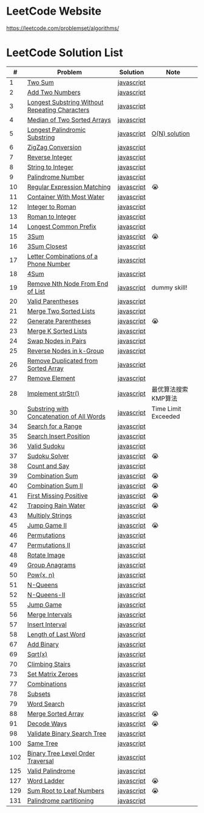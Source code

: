 # LeetCode Website
https://leetcode.com/problemset/algorithms/

# LeetCode Solution List

| # | Problem | Solution | Note |
| - | ------- | -------- | ---- |
| 1 | [Two Sum](https://github.com/superchen14/leetcode/blob/master/problems/two_sum.md) | [javascript](https://github.com/superchen14/leetcode/blob/master/javascript/two_sum.js) | |
| 2 | [Add Two Numbers](https://github.com/superchen14/leetcode/blob/master/problems/add_two_numbers.md) | [javascript](https://github.com/superchen14/leetcode/blob/master/javascript/add_two_numbers.js) | |
| 3 | [Longest Substring Without Repeating Characters](https://github.com/superchen14/leetcode/blob/master/problems/longest_substring_without_repeating_characters.md) | [javascript](https://github.com/superchen14/leetcode/blob/master/javascript/longest_substring_without_repeating_characters.js) | |
| 4 | [Median of Two Sorted Arrays](https://github.com/superchen14/leetcode/blob/master/problems/median_of_two_sorted_arrays.md) | [javascript](https://github.com/superchen14/leetcode/blob/master/javascript/median_of_two_sorted_arrays.js) | |
| 5 | [Longest Palindromic Substring](https://github.com/superchen14/leetcode/blob/master/problems/longest_palindromic_substring.md) | [javascript](https://github.com/superchen14/leetcode/blob/master/javascript/longest_palindromic_substring.js) | [O(N) solution](http://articles.leetcode.com/longest-palindromic-substring-part-ii/) |
| 6 | [ZigZag Conversion](https://github.com/superchen14/leetcode/blob/master/problems/zigzag_conversion.md) | [javascript](https://github.com/superchen14/leetcode/blob/master/javascript/zigzag_conversion.js) | |
| 7 | [Reverse Integer](https://github.com/superchen14/leetcode/blob/master/problems/reverse_integer.md) | [javascript](https://github.com/superchen14/leetcode/blob/master/javascript/reverse_integer.js) | |
| 8 | [String to Integer](https://github.com/superchen14/leetcode/blob/master/problems/string_to_integer.md) | [javascript](https://github.com/superchen14/leetcode/blob/master/javascript/string_to_integer.js) | |
| 9 | [Palindrome Number](https://github.com/superchen14/leetcode/blob/master/problems/palindrome_number.md) | [javascript](https://github.com/superchen14/leetcode/blob/master/javascript/palindrome_number.js) | |
| 10 | [Regular Expression Matching](https://github.com/superchen14/leetcode/blob/master/problems/regular_expression_matching.md) | [javascript](https://github.com/superchen14/leetcode/blob/master/javascript/regular_expression_matching.js) | 😭 |
| 11 | [Container With Most Water](https://github.com/superchen14/leetcode/blob/master/problems/container_with_most_water.md) | [javascript](https://github.com/superchen14/leetcode/blob/master/javascript/container_with_most_water.js) | |
| 12 | [Integer to Roman](https://github.com/superchen14/leetcode/blob/master/problems/integer_to_roman.md) | [javascript](https://github.com/superchen14/leetcode/blob/master/javascript/integer_to_roman.js) | |
| 13 | [Roman to Integer](https://github.com/superchen14/leetcode/blob/master/problems/roman_to_integer.md) | [javascript](https://github.com/superchen14/leetcode/blob/master/javascript/roman_to_integer.js) | |
| 14 | [Longest Common Prefix](https://github.com/superchen14/leetcode/blob/master/problems/longest_common_prefix.md) | [javascript](https://github.com/superchen14/leetcode/blob/master/javascript/longest_common_prefix.js) | |
| 15 | [3Sum](https://github.com/superchen14/leetcode/blob/master/problems/3sum.md) | [javascript](https://github.com/superchen14/leetcode/blob/master/javascript/3sum.js) | 😭 |
| 16 | [3Sum Closest](https://github.com/superchen14/leetcode/blob/master/problems/3sum_closest.md) | [javascript](https://github.com/superchen14/leetcode/blob/master/javascript/3sum_closest.js) | |
| 17 | [Letter Combinations of a Phone Number](https://github.com/superchen14/leetcode/blob/master/problems/letter_combinations_of_a_phone_number.md) | [javascript](https://github.com/superchen14/leetcode/blob/master/javascript/letter_combinations_of_a_phone_number.js) | |
| 18 | [4Sum](https://github.com/superchen14/leetcode/blob/master/problems/4sum.md) | [javascript](https://github.com/superchen14/leetcode/blob/master/javascript/4sum.js) | |
| 19 | [Remove Nth Node From End of List](https://github.com/superchen14/leetcode/blob/master/problems/remove_nth_node_from_end_of_list.md) | [javascript](https://github.com/superchen14/leetcode/blob/master/javascript/remove_nth_node_from_end_of_list.js) | dummy skill! |
| 20 | [Valid Parentheses](https://github.com/superchen14/leetcode/blob/master/problems/valid_parentheses.md) | [javascript](https://github.com/superchen14/leetcode/blob/master/javascript/valid_parentheses.js) | |
| 21 | [Merge Two Sorted Lists](https://github.com/superchen14/leetcode/blob/master/problems/merge_two_sorted_lists.md) | [javascript](https://github.com/superchen14/leetcode/blob/master/javascript/merge_two_sorted_lists.js) | |
| 22 | [Generate Parentheses](https://github.com/superchen14/leetcode/blob/master/problems/generate_parentheses.md) | [javascript](https://github.com/superchen14/leetcode/blob/master/javascript/generate_parentheses.js) | 😭 |
| 23 | [Merge K Sorted Lists](https://github.com/superchen14/leetcode/blob/master/problems/merge_k_sorted_lists.md) | [javascript](https://github.com/superchen14/leetcode/blob/master/javascript/merge_k_sorted_lists.js) | |
| 24 | [Swap Nodes in Pairs](https://github.com/superchen14/leetcode/blob/master/problems/swap_nodes_in_pairs.md) | [javascript](https://github.com/superchen14/leetcode/blob/master/javascript/swap_nodes_in_pairs.js) | |
| 25 | [Reverse Nodes in k-Group](https://github.com/superchen14/leetcode/blob/master/problems/reverse_nodes_in_k_group.md) | [javascript](https://github.com/superchen14/leetcode/blob/master/javascript/reverse_nodes_in_k_group.js) | |
| 26 | [Remove Duplicated from Sorted Array](https://github.com/superchen14/leetcode/blob/master/problems/remove_duplicated_from_sorted_array.md) | [javascript](https://github.com/superchen14/leetcode/blob/master/javascript/remove_duplicated_from_sorted_array.js) | |
| 27 | [Remove Element](https://github.com/superchen14/leetcode/blob/master/problems/remove_element.md) | [javascript](https://github.com/superchen14/leetcode/blob/master/javascript/remove_element.js) | |
| 28 | [Implement strStr()](https://github.com/superchen14/leetcode/blob/master/problems/implement_strstr.md) | [javascript](https://github.com/superchen14/leetcode/blob/master/javascript/implement_strstr.js) | 最优算法搜索KMP算法 |
| 30 | [Substring with Concatenation of All Words](https://github.com/superchen14/leetcode/blob/master/problems/substring_with_concatenation_of_all_words.md) | [javascript](https://github.com/superchen14/leetcode/blob/master/javascript/substring_with_concatenation_of_all_words.js) | Time Limit Exceeded|
| 34 | [Search for a Range](https://github.com/superchen14/leetcode/blob/master/problems/search_for_a_range.md) | [javascript](https://github.com/superchen14/leetcode/blob/master/javascript/search_for_a_range.js) | |
| 35 | [Search Insert Position](https://github.com/superchen14/leetcode/blob/master/problems/search_insert_position.md) | [javascript](https://github.com/superchen14/leetcode/blob/master/javascript/search_insert_position.js) | |
| 36 | [Valid Sudoku](https://github.com/superchen14/leetcode/blob/master/problems/valid_sudoku.md) | [javascript](https://github.com/superchen14/leetcode/blob/master/javascript/valid_sudoku.js) | |
| 37 | [Sudoku Solver](https://github.com/superchen14/leetcode/blob/master/problems/sudoku_solver.md) | [javascript](https://github.com/superchen14/leetcode/blob/master/javascript/sudoku_solver.js) | 😭 |
| 38 | [Count and Say](https://github.com/superchen14/leetcode/blob/master/problems/count_and_say.md) | [javascript](https://github.com/superchen14/leetcode/blob/master/javascript/count_and_say.js) | |
| 39 | [Combination Sum](https://github.com/superchen14/leetcode/blob/master/problems/combination_sum.md) | [javascript](https://github.com/superchen14/leetcode/blob/master/javascript/combination_sum.js) | 😭 |
| 40 | [Combination Sum II](https://github.com/superchen14/leetcode/blob/master/problems/combination_sum_2.md) | [javascript](https://github.com/superchen14/leetcode/blob/master/javascript/combination_sum_2.js) | 😭 |
| 41 | [First Missing Positive](https://github.com/superchen14/leetcode/blob/master/problems/first_missing_positive.md) | [javascript](https://github.com/superchen14/leetcode/blob/master/javascript/first_missing_positive.js) | 😭 |
| 42 | [Trapping Rain Water](https://github.com/superchen14/leetcode/blob/master/problems/trapping_rain_water.md) | [javascript](https://github.com/superchen14/leetcode/blob/master/javascript/trapping_rain_water.js) | 😭 |
| 43 | [Multiply Strings](https://github.com/superchen14/leetcode/blob/master/problems/multiply_strings.md) | [javascript](https://github.com/superchen14/leetcode/blob/master/javascript/multiply_strings.js) | |
| 45 | [Jump Game II](https://github.com/superchen14/leetcode/blob/master/problems/jump_game_ii.md) | [javascript](https://github.com/superchen14/leetcode/blob/master/javascript/jump_game_ii.js) | 😭 |
| 46 | [Permutations](https://github.com/superchen14/leetcode/blob/master/problems/permutations.md) | [javascript](https://github.com/superchen14/leetcode/blob/master/javascript/permutations.js) | |
| 47 | [Permutations II](https://github.com/superchen14/leetcode/blob/master/problems/permutations_ii.md) | [javascript](https://github.com/superchen14/leetcode/blob/master/javascript/permutations_ii.js) | |
| 48 | [Rotate Image](https://github.com/superchen14/leetcode/blob/master/problems/rotate_image.md) | [javascript](https://github.com/superchen14/leetcode/blob/master/javascript/rotate_image.js) | |
| 49 | [Group Anagrams](https://github.com/superchen14/leetcode/blob/master/problems/group_anagrams.md) | [javascript](https://github.com/superchen14/leetcode/blob/master/javascript/group_anagrams.js) | |
| 50 | [Pow(x, n)](https://github.com/superchen14/leetcode/blob/master/problems/pow_x_n.md) | [javascript](https://github.com/superchen14/leetcode/blob/master/javascript/pow_x_n.js) | |
| 51 | [N-Queens](https://github.com/superchen14/leetcode/blob/master/problems/n_queens.md) | [javascript](https://github.com/superchen14/leetcode/blob/master/javascript/n_queens.js) | |
| 52 | [N-Queens-II](https://github.com/superchen14/leetcode/blob/master/problems/n_queens_ii.md) | [javascript](https://github.com/superchen14/leetcode/blob/master/javascript/n_queens_ii.js) | |
| 55 | [Jump Game](https://github.com/superchen14/leetcode/blob/master/problems/jump_game.md) | [javascript](https://github.com/superchen14/leetcode/blob/master/javascript/jump_game.js) | |
| 56 | [Merge Intervals](https://github.com/superchen14/leetcode/blob/master/problems/merge_intervals.md) | [javascript](https://github.com/superchen14/leetcode/blob/master/javascript/merge_intervals.js) | |
| 57 | [Insert Interval](https://github.com/superchen14/leetcode/blob/master/problems/insert_interval.md) | [javascript](https://github.com/superchen14/leetcode/blob/master/javascript/insert_interval.js) | |
| 58 | [Length of Last Word](https://github.com/superchen14/leetcode/blob/master/problems/length_of_last_word.md) | [javascript](https://github.com/superchen14/leetcode/blob/master/javascript/length_of_last_word.js) | |
| 67 | [Add Binary](https://github.com/superchen14/leetcode/blob/master/problems/add_binary.md) | [javascript](https://github.com/superchen14/leetcode/blob/master/javascript/add_binary.js) | |
| 69 | [Sqrt(x)](https://github.com/superchen14/leetcode/blob/master/problems/sqrt_x.md) | [javascript](https://github.com/superchen14/leetcode/blob/master/javascript/squrt_x.js) | |
| 70 | [Climbing Stairs](https://github.com/superchen14/leetcode/blob/master/problems/climbing_stairs.md) | [javascript](https://github.com/superchen14/leetcode/blob/master/javascript/climbing_stairs.js) | |
| 73 | [Set Matrix Zeroes](https://github.com/superchen14/leetcode/blob/master/problems/set_matrix_zeroes.md) | [javascript](https://github.com/superchen14/leetcode/blob/master/javascript/set_matrix_zeroes.js) | |
| 77 | [Combinations](https://github.com/superchen14/leetcode/blob/master/problems/combinations.md) | [javascript](https://github.com/superchen14/leetcode/blob/master/javascript/combinations.js) | |
| 78 | [Subsets](https://github.com/superchen14/leetcode/blob/master/problems/subsets.md) | [javascript](https://github.com/superchen14/leetcode/blob/master/javascript/subsets.js) | |
| 79 | [Word Search](https://github.com/superchen14/leetcode/blob/master/problems/word_search.md) | [javascript](https://github.com/superchen14/leetcode/blob/master/javascript/word_search.js) | |
| 88 | [Merge Sorted Array](https://github.com/superchen14/leetcode/blob/master/problems/merge_sorted_array.md) | [javascript](https://github.com/superchen14/leetcode/blob/master/javascript/merge_sorted_array.js) | 😭 |
| 91 | [Decode Ways](https://github.com/superchen14/leetcode/blob/master/problems/decode_ways.md) | [javascript](https://github.com/superchen14/leetcode/blob/master/javascript/decode_ways.js) | 😭 |
| 98 | [Validate Binary Search Tree](https://github.com/superchen14/leetcode/blob/master/problems/validate_binary_search_tree.md) | [javascript](https://github.com/superchen14/leetcode/blob/master/javascript/validate_binary_search_tree.js) | |
| 100 | [Same Tree](https://github.com/superchen14/leetcode/blob/master/problems/same_tree.md) | [javascript](https://github.com/superchen14/leetcode/blob/master/javascript/same_tree.js) | |
| 102 | [Binary Tree Level Order Traversal](https://github.com/superchen14/leetcode/blob/master/problems/binary_tree_level_order_traversal.md) | [javascript](https://github.com/superchen14/leetcode/blob/master/javascript/binary_tree_level_order_traversal.js) | |
| 125 | [Valid Palindrome](https://github.com/superchen14/leetcode/blob/master/problems/valid_palindromic.md) | [javascript](https://github.com/superchen14/leetcode/blob/master/javascript/valid_palindromic.js) | |
| 127 | [Word Ladder](https://github.com/superchen14/leetcode/blob/master/problems/word_ladder.md) | [javascript](https://github.com/superchen14/leetcode/blob/master/javascript/word_ladder.js) | 😭 |
| 129 | [Sum Root to Leaf Numbers](https://github.com/superchen14/leetcode/blob/master/problems/sum_root_to_leaf_numbers.md) | [javascript](https://github.com/superchen14/leetcode/blob/master/javascript/sum_root_to_leaf_numbers.js) | 😭 |
| 131 | [Palindrome partitioning](https://github.com/superchen14/leetcode/blob/master/problems/palindrome_partitioning.md) | [javascript](https://github.com/superchen14/leetcode/blob/master/javascript/palindrome_partitioning.js) | |